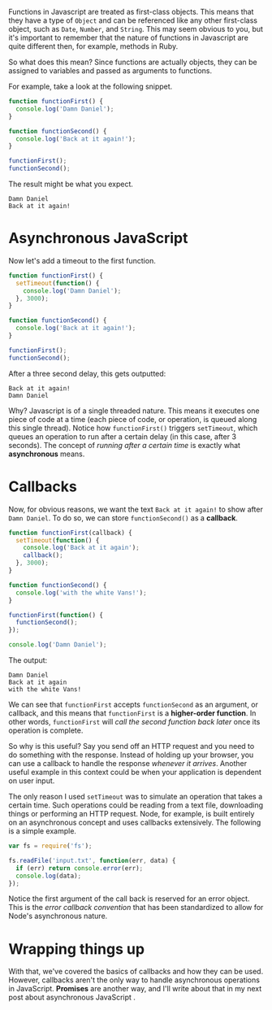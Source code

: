 Functions in Javascript are treated as first-class objects. This means that they have a type of `Object` and can be referenced like any other first-class object, such as `Date`, `Number`, and `String`. This may seem obvious to you, but it's important to remember that the nature of functions in Javascript are quite different then, for example, methods in Ruby.

So what does this mean? Since functions are actually objects, they can be assigned to variables and passed as arguments to functions.

For example, take a look at the following snippet.

```javascript
function functionFirst() {
  console.log('Damn Daniel');
}

function functionSecond() {
  console.log('Back at it again!');
}

functionFirst();
functionSecond();
```

The result might be what you expect.

`Damn Daniel` <br>
`Back at it again!`

# Asynchronous JavaScript

Now let's add a timeout to the first function.

```javascript
function functionFirst() {
  setTimeout(function() {
    console.log('Damn Daniel');
  }, 3000);
}

function functionSecond() {
  console.log('Back at it again!');
}

functionFirst();
functionSecond();
```

After a three second delay, this gets outputted:

`Back at it again!` <br>
`Damn Daniel`

Why? Javascript is of a single threaded nature. This means it executes one piece of code at a time (each piece of code, or operation, is queued along this single thread). Notice how `functionFirst()` triggers `setTimeout`, which queues an operation to run after a certain delay (in this case, after 3 seconds). The concept of _running after a certain time_ is exactly what **asynchronous** means.

# Callbacks

Now, for obvious reasons, we want the text `Back at it again!` to show after `Damn Daniel`. To do so, we can store `functionSecond()` as a **callback**.

```javascript
function functionFirst(callback) {
  setTimeout(function() {
    console.log('Back at it again');
    callback();
  }, 3000);
}

function functionSecond() {
  console.log('with the white Vans!');
}

functionFirst(function() {
  functionSecond();
});

console.log('Damn Daniel');
```

The output:

`Damn Daniel` <br>
`Back at it again` <br>
`with the white Vans!`

We can see that `functionFirst` accepts `functionSecond` as an argument, or callback, and this means that `functionFirst` is a **higher-order function**. In other words, `functionFirst` will _call the second function back later_ once its operation is complete.

So why is this useful? Say you send off an HTTP request and you need to do something with the response. Instead of holding up your browser, you can use a callback to handle the response _whenever it arrives_. Another useful example in this context could be when your application is dependent on user input.

The only reason I used `setTimeout` was to simulate an operation that takes a certain time. Such operations could be reading from a text file, downloading things or performing an HTTP request. Node, for example, is built entirely on an asynchronous concept and uses callbacks extensively. The following is a simple example.

```javascript
var fs = require('fs');

fs.readFile('input.txt', function(err, data) {
  if (err) return console.error(err);
  console.log(data);
});
```

Notice the first argument of the call back is reserved for an error object. This is the _error callback convention_ that has been standardized to allow for Node's asynchronous nature.

# Wrapping things up

With that, we've covered the basics of callbacks and how they can be used. However, callbacks aren't the only way to handle asynchronous operations in JavaScript. **Promises** are another way, and I'll write about that in my next post about asynchronous JavaScript <i class="fa fa-smile-o" aria-hidden="true"></i>.
